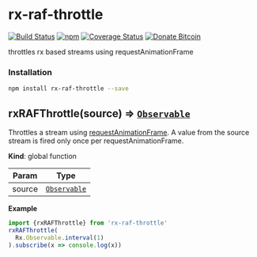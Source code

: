 # rx-raf-throttle
[![Build Status](https://travis-ci.org/tusharmath/rx-raf-throttle.svg?branch=master)](https://travis-ci.org/tusharmath/rx-raf-throttle)
[![npm](https://img.shields.io/npm/v/rx-raf-throttle.svg)](https://www.npmjs.com/package/rx-raf-throttle)
[![Coverage Status](https://coveralls.io/repos/github/tusharmath/rx-raf-throttle/badge.svg)](https://coveralls.io/github/tusharmath/rx-raf-throttle)
[![Donate Bitcoin](https://img.shields.io/badge/donate-bitcoin-green.svg)](https://www.coinbase.com/tusharmath)

throttles rx based streams using requestAnimationFrame

### Installation

```bash
npm install rx-raf-throttle --save
```

<a name="rxRAFThrottle"></a>

## rxRAFThrottle(source) ⇒ <code>[Observable](https://github.com/Reactive-Extensions/RxJS/blob/master/doc/api/core/observable.md)</code>
Throttles a stream using [requestAnimationFrame](https://developer.mozilla.org/en-US/docs/Web/API/window/requestAnimationFrame).
A value from the source stream is fired only once per requestAnimationFrame.

**Kind**: global function  

| Param | Type |
| --- | --- |
| source | <code>[Observable](https://github.com/Reactive-Extensions/RxJS/blob/master/doc/api/core/observable.md)</code> | 

**Example**  
```js
import {rxRAFThrottle} from 'rx-raf-throttle'
rxRAFThrottle(
  Rx.Observable.interval(1)
).subscribe(x => console.log(x))
```
